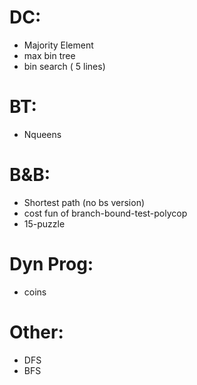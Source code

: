 # DC:

- Majority Element
- max bin tree
- bin search ( 5 lines)


# BT:

- Nqueens


# B&B:

- Shortest path (no bs version)
- cost fun of branch-bound-test-polycop
- 15-puzzle

# Dyn Prog:

- coins


# Other: 

- DFS
- BFS

